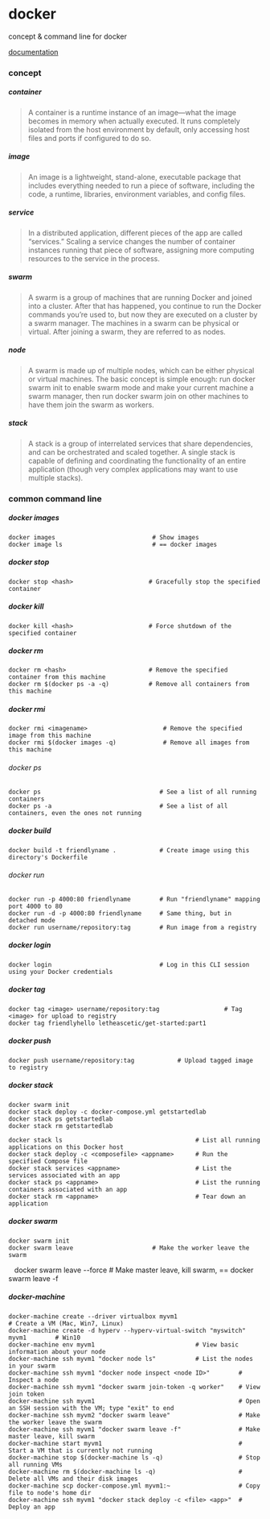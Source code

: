# docker
concept & command line for docker

[documentation](https://docs.docker.com/get-started/)

### concept

##### container

> A container is a runtime instance of an image—what the image becomes in memory when actually executed. It runs completely isolated from the host environment by default, only accessing host files and ports if configured to do so.

##### image

> An image is a lightweight, stand-alone, executable package that includes everything needed to run a piece of software, including the code, a runtime, libraries, environment variables, and config files.

##### service

> In a distributed application, different pieces of the app are called “services.” Scaling a service changes the number of container instances running that piece of software, assigning more computing resources to the service in the process.

##### swarm

> A swarm is a group of machines that are running Docker and joined into a cluster. After that has happened, you continue to run the Docker commands you’re used to, but now they are executed on a cluster by a swarm manager. The machines in a swarm can be physical or virtual. After joining a swarm, they are referred to as nodes.

##### node

> A swarm is made up of multiple nodes, which can be either physical or virtual machines. The basic concept is simple enough: run docker swarm init to enable swarm mode and make your current machine a swarm manager, then run docker swarm join on other machines to have them join the swarm as workers. 

##### stack

> A stack is a group of interrelated services that share dependencies, and can be orchestrated and scaled together. A single stack is capable of defining and coordinating the functionality of an entire application (though very complex applications may want to use multiple stacks).


### common command line

##### docker images
    docker images                           # Show images
    docker image ls                         # == docker images
    
##### docker stop
    docker stop <hash>                     # Gracefully stop the specified container


##### docker kill
    docker kill <hash>                     # Force shutdown of the specified container


##### docker rm
    docker rm <hash>                       # Remove the specified container from this machine
    docker rm $(docker ps -a -q)           # Remove all containers from this machine


##### docker rmi
    docker rmi <imagename>                     # Remove the specified image from this machine
    docker rmi $(docker images -q)             # Remove all images from this machine


###### docker ps
    docker ps                                 # See a list of all running containers
    docker ps -a                              # See a list of all containers, even the ones not running
  
  
##### docker build
    docker build -t friendlyname .            # Create image using this directory's Dockerfile


###### docker run
    docker run -p 4000:80 friendlyname        # Run "friendlyname" mapping port 4000 to 80
    docker run -d -p 4000:80 friendlyname     # Same thing, but in detached mode
    docker run username/repository:tag        # Run image from a registry
  
  
##### docker login
    docker login                              # Log in this CLI session using your Docker credentials
  

##### docker tag
    docker tag <image> username/repository:tag                  # Tag <image> for upload to registry
    docker tag friendlyhello letheascetic/get-started:part1


##### docker push
    docker push username/repository:tag            # Upload tagged image to registry


##### docker stack
    docker swarm init
    docker stack deploy -c docker-compose.yml getstartedlab
    docker stack ps getstartedlab
    docker stack rm getstartedlab
    
    docker stack ls                                     # List all running applications on this Docker host
    docker stack deploy -c <composefile> <appname>      # Run the specified Compose file
    docker stack services <appname>                     # List the services associated with an app
    docker stack ps <appname>                           # List the running containers associated with an app
    docker stack rm <appname>                           # Tear down an application


##### docker swarm
    docker swarm init
    docker swarm leave                      # Make the worker leave the swarm
    docker swarm leave --force              # Make master leave, kill swarm, == docker swarm leave -f

##### docker-machine
    docker-machine create --driver virtualbox myvm1                                 # Create a VM (Mac, Win7, Linux)
    docker-machine create -d hyperv --hyperv-virtual-switch "myswitch" myvm1        # Win10
    docker-machine env myvm1                            # View basic information about your node
    docker-machine ssh myvm1 "docker node ls"           # List the nodes in your swarm
    docker-machine ssh myvm1 "docker node inspect <node ID>"        # Inspect a node
    docker-machine ssh myvm1 "docker swarm join-token -q worker"    # View join token
    docker-machine ssh myvm1                                        # Open an SSH session with the VM; type "exit" to end
    docker-machine ssh myvm2 "docker swarm leave"                   # Make the worker leave the swarm
    docker-machine ssh myvm1 "docker swarm leave -f"                # Make master leave, kill swarm
    docker-machine start myvm1                                      # Start a VM that is currently not running
    docker-machine stop $(docker-machine ls -q)                     # Stop all running VMs
    docker-machine rm $(docker-machine ls -q)                       # Delete all VMs and their disk images
    docker-machine scp docker-compose.yml myvm1:~                   # Copy file to node's home dir
    docker-machine ssh myvm1 "docker stack deploy -c <file> <app>"  # Deploy an app




